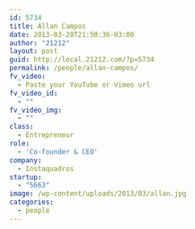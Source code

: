 ```yaml
---
id: 5734
title: Allan Campos
date: 2013-03-20T21:50:36-03:00
author: "21212"
layout: post
guid: http://local.21212.com/?p=5734
permalink: /people/allan-campos/
fv_video:
  - Paste your YouTube or Vimeo url
fv_video_id:
  - ""
fv_video_img:
  - ""
class:
  - Entrepreneur
role:
  - 'Co-founder & CEO'
company:
  - Instaquadros
startup:
  - "5663"
image: /wp-content/uploads/2013/03/allan.jpg
categories:
  - people
---
```

